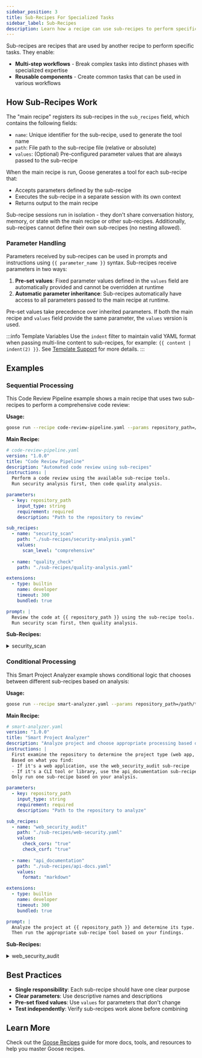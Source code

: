 ```yaml
---
sidebar_position: 3
title: Sub-Recipes For Specialized Tasks
sidebar_label: Sub-Recipes
description: Learn how a recipe can use sub-recipes to perform specific tasks
---
```


Sub-recipes are recipes that are used by another recipe to perform specific tasks. They enable:
- **Multi-step workflows** - Break complex tasks into distinct phases with specialized expertise
- **Reusable components** - Create common tasks that can be used in various workflows

## How Sub-Recipes Work

The "main recipe" registers its sub-recipes in the `sub_recipes` field, which contains the following fields:

- `name`: Unique identifier for the sub-recipe, used to generate the tool name
- `path`: File path to the sub-recipe file (relative or absolute)
- `values`: (Optional) Pre-configured parameter values that are always passed to the sub-recipe

When the main recipe is run, Goose generates a tool for each sub-recipe that:
- Accepts parameters defined by the sub-recipe
- Executes the sub-recipe in a separate session with its own context
- Returns output to the main recipe

Sub-recipe sessions run in isolation - they don't share conversation history, memory, or state with the main recipe or other sub-recipes. Additionally, sub-recipes cannot define their own sub-recipes (no nesting allowed).

### Parameter Handling

Parameters received by sub-recipes can be used in prompts and instructions using `{{ parameter_name }}` syntax. Sub-recipes receive parameters in two ways:

1. **Pre-set values**: Fixed parameter values defined in the `values` field are automatically provided and cannot be overridden at runtime
2. **Automatic parameter inheritance**: Sub-recipes automatically have access to all parameters passed to the main recipe at runtime.

Pre-set values take precedence over inherited parameters. If both the main recipe and `values` field provide the same parameter, the `values` version is used.

:::info Template Variables
Use the `indent` filter to maintain valid YAML format when passing multi-line content to sub-recipes, for example: `{{ content | indent(2) }}`. See [Template Support](/docs/guides/recipes/recipe-reference#template-support) for more details.
:::

## Examples

### Sequential Processing

This Code Review Pipeline example shows a main recipe that uses two sub-recipes to perform a comprehensive code review:

**Usage:**
```bash
goose run --recipe code-review-pipeline.yaml --params repository_path=/path/to/repo
```

**Main Recipe:**

```yaml
# code-review-pipeline.yaml
version: "1.0.0"
title: "Code Review Pipeline"
description: "Automated code review using sub-recipes"
instructions: |
  Perform a code review using the available sub-recipe tools.
  Run security analysis first, then code quality analysis.

parameters:
  - key: repository_path
    input_type: string
    requirement: required
    description: "Path to the repository to review"

sub_recipes:
  - name: "security_scan"
    path: "./sub-recipes/security-analysis.yaml"
    values:
      scan_level: "comprehensive"
  
  - name: "quality_check"
    path: "./sub-recipes/quality-analysis.yaml"

extensions:
  - type: builtin
    name: developer
    timeout: 300
    bundled: true

prompt: |
  Review the code at {{ repository_path }} using the sub-recipe tools.
  Run security scan first, then quality analysis.
```

**Sub-Recipes:**

<details>
  <summary>security_scan</summary>
  ```yaml
  # sub-recipes/security-analysis.yaml
  version: "1.0.0"
  title: "Security Scanner"
  description: "Analyze code for security vulnerabilities"
  instructions: |
    You are a security expert. Analyze the provided code for security issues.
    Focus on common vulnerabilities like SQL injection, XSS, and authentication flaws.

  parameters:
    - key: repository_path
      input_type: string
      requirement: required
      description: "Path to the code to analyze"
    
    - key: scan_level
      input_type: string
      requirement: optional
      default: "standard"
      description: "Depth of security scan (basic, standard, comprehensive)"

  extensions:
    - type: builtin
      name: developer
      timeout: 300
      bundled: true

  prompt: |
    Perform a {{ scan_level }} security analysis on the code at {{ repository_path }}.
    Report any security vulnerabilities found with severity levels and recommendations.
  ```
</details>

<details>
  <summary>quality_check</summary>
  ```yaml
  # sub-recipes/quality-analysis.yaml
  version: "1.0.0"
  title: "Code Quality Analyzer"
  description: "Analyze code quality and best practices"
  instructions: |
    You are a code quality expert. Review code for maintainability, 
    readability, and adherence to best practices.

  parameters:
    - key: repository_path
      input_type: string
      requirement: required
      description: "Path to the code to analyze"

  extensions:
    - type: builtin
      name: developer
      timeout: 300
      bundled: true

  prompt: |
    Analyze the code quality at {{ repository_path }}.
    Check for code smells, complexity issues, and suggest improvements.
  ```
</details>

### Conditional Processing

This Smart Project Analyzer example shows conditional logic that chooses between different sub-recipes based on analysis:

**Usage:**
```bash
goose run --recipe smart-analyzer.yaml --params repository_path=/path/to/project
```

**Main Recipe:**

```yaml
# smart-analyzer.yaml
version: "1.0.0"
title: "Smart Project Analyzer"
description: "Analyze project and choose appropriate processing based on type"
instructions: |
  First examine the repository to determine the project type (web app, CLI tool, library, etc.).
  Based on what you find:
  - If it's a web application, use the web_security_audit sub-recipe
  - If it's a CLI tool or library, use the api_documentation sub-recipe
  Only run one sub-recipe based on your analysis.

parameters:
  - key: repository_path
    input_type: string
    requirement: required
    description: "Path to the repository to analyze"

sub_recipes:
  - name: "web_security_audit"
    path: "./sub-recipes/web-security.yaml"
    values:
      check_cors: "true"
      check_csrf: "true"
  
  - name: "api_documentation"
    path: "./sub-recipes/api-docs.yaml"
    values:
      format: "markdown"

extensions:
  - type: builtin
    name: developer
    timeout: 300
    bundled: true

prompt: |
  Analyze the project at {{ repository_path }} and determine its type.
  Then run the appropriate sub-recipe tool based on your findings.
```

**Sub-Recipes:**

<details>
  <summary>web_security_audit</summary>
  ```yaml
  # sub-recipes/web-security.yaml
  version: "1.0.0"
  title: "Web Security Auditor"
  description: "Security audit for web applications"
  instructions: |
    You are a web security specialist. Audit web applications for 
    security vulnerabilities specific to web technologies.

  parameters:
    - key: repository_path
      input_type: string
      requirement: required
      description: "Path to the web application code"
    
    - key: check_cors
      input_type: string
      requirement: optional
      default: "false"
      description: "Whether to check CORS configuration"
    
    - key: check_csrf
      input_type: string
      requirement: optional
      default: "false"
      description: "Whether to check CSRF protection"

  extensions:
    - type: builtin
      name: developer
      timeout: 300
      bundled: true

  prompt: |
    Perform a web security audit on {{ repository_path }}.
    {% if check_cors == "true" %}Check CORS configuration for security issues.{% endif %}
    {% if check_csrf == "true" %}Verify CSRF protection is properly implemented.{% endif %}
    Focus on web-specific vulnerabilities like XSS, authentication flaws, and session management.
  ```
</details>

<details>
  <summary>api_documentation</summary>
  ```yaml
  # sub-recipes/api-docs.yaml
  version: "1.0.0"
  title: "API Documentation Generator"
  description: "Generate documentation for APIs and libraries"
  instructions: |
    You are a technical writer specializing in API documentation.
    Create comprehensive documentation for code libraries and APIs.

  parameters:
    - key: repository_path
      input_type: string
      requirement: required
      description: "Path to the code to document"
    
    - key: format
      input_type: string
      requirement: optional
      default: "markdown"
      description: "Output format for documentation (markdown, html, rst)"

  extensions:
    - type: builtin
      name: developer
      timeout: 300
      bundled: true

  prompt: |
    Generate {{ format }} documentation for the code at {{ repository_path }}.
    Include API endpoints, function signatures, usage examples, and installation instructions.
    Focus on making it easy for developers to understand and use this code.
  ```
</details>

## Best Practices
- **Single responsibility**: Each sub-recipe should have one clear purpose
- **Clear parameters**: Use descriptive names and descriptions
- **Pre-set fixed values**: Use `values` for parameters that don't change
- **Test independently**: Verify sub-recipes work alone before combining

## Learn More
Check out the [Goose Recipes](/docs/guides/recipes) guide for more docs, tools, and resources to help you master Goose recipes.
